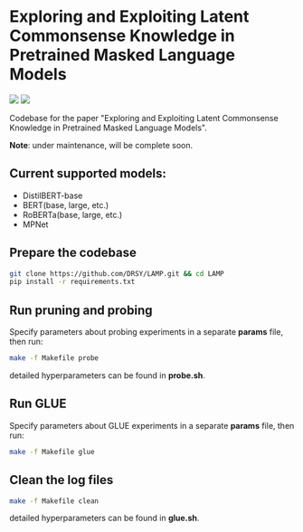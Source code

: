 <!--
 * @Author: your name
 * @Date: 2020-10-31 00:05:34
 * @LastEditTime: 2021-01-01 23:44:44
 * @LastEditors: Please set LastEditors
 * @Description: In User Settings EditUse 
 * @FilePath: /LAMA/README.md
-->
# Exploring and Exploiting Latent Commonsense Knowledge in Pretrained Masked Language Models
![](https://img.shields.io/badge/Language%20Model%20Pruning(LAMP)-DistilBERT%2FBERT%2FMPNet-blue.svg) ![](https://img.shields.io/badge/paper-pdf-red.svg)


Codebase for the paper "Exploring and Exploiting Latent Commonsense Knowledge in Pretrained Masked Language Models".

**Note**: under maintenance, will be complete soon.

## Current supported models:
- DistilBERT-base
- BERT(base, large, etc.)
- RoBERTa(base, large, etc.)
- MPNet


## Prepare the codebase
```bash
git clone https://github.com/DRSY/LAMP.git && cd LAMP
pip install -r requirements.txt
```

## Run pruning and probing
Specify parameters about probing experiments in a separate **params** file, then run:
```bash
make -f Makefile probe
```
detailed hyperparameters can be found in **probe.sh**.

## Run GLUE
Specify parameters about GLUE experiments in a separate **params** file, then run:
```bash
make -f Makefile glue
```

## Clean the log files
```bash
make -f Makefile clean
```
detailed hyperparameters can be found in **glue.sh**.
